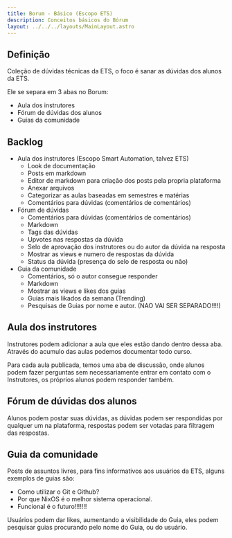 ```yaml
---
title: Borum - Básico (Escopo ETS)
description: Conceitos básicos do Bórum
layout: ../../../layouts/MainLayout.astro
---
```


## Definição

Coleção de dúvidas técnicas da ETS, o foco é sanar as dúvidas dos alunos da ETS.

Ele se separa em 3 abas no Borum:

- Aula dos instrutores
- Fórum de dúvidas dos alunos
- Guias da comunidade

## Backlog

- Aula dos instrutores (Escopo Smart Automation, talvez ETS)
  - Look de documentação
  - Posts em markdown
  - Editor de markdown para criação dos posts pela propria plataforma
  - Anexar arquivos
  - Categorizar as aulas baseadas em semestres e matérias
  - Comentários para dúvidas (comentários de comentários)
- Fórum de dúvidas
  - Comentários para dúvidas (comentários de comentários)
  - Markdown
  - Tags das dúvidas
  - Upvotes nas respostas da dúvida
  - Selo de aprovação dos instrutores ou do autor da dúvida na resposta
  - Mostrar as views e numero de respostas da dúvida
  - Status da dúvida (presença do selo de resposta ou não)
- Guia da comunidade
  - Comentários, só o autor consegue responder
  - Markdown
  - Mostrar as views e likes dos guias
  - Guias mais likados da semana (Trending)
  - Pesquisas de Guias por nome e autor. (NAO VAI SER SEPARADO!!!!)

## Aula dos instrutores

Instrutores podem adicionar a aula que eles estão dando dentro dessa aba. Através do acumulo das aulas podemos documentar todo curso.

Para cada aula publicada, temos uma aba de discussão, onde alunos podem fazer perguntas sem necessariamente entrar em contato com o Instrutores, os próprios alunos podem responder também.

## Fórum de dúvidas dos alunos

Alunos podem postar suas dúvidas, as dúvidas podem ser respondidas por qualquer um na plataforma, respostas podem ser votadas para filtragem das respostas.


## Guia da comunidade

Posts de assuntos livres, para fins informativos aos usuários da ETS, alguns exemplos de guias são:

- Como utilizar o Git e Github?
- Por que NixOS é o melhor sistema operacional.
- Funcional é o futuro!!!!!!!

Usuários podem dar likes, aumentando a visibilidade do Guia, eles podem pesquisar guias procurando pelo nome do Guia, ou do usuário.
